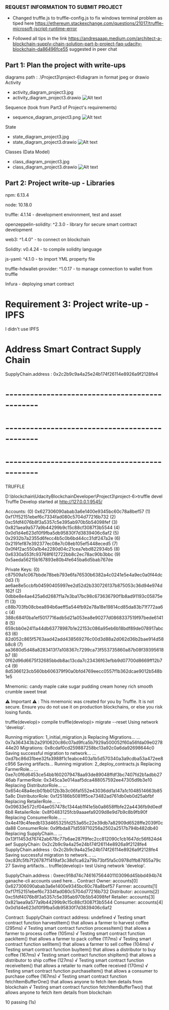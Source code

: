 ### REQUEST INFORMATION TO SUBMIT PROJECT ###
- Changed truffle.js to truffle-config.js to fix windows terminal problem
  as tiped here https://ethereum.stackexchange.com/questions/21017/truffle-microsoft-jscript-runtime-error

- Followed all tips in the link
  https://andresaaap.medium.com/architect-a-blockchain-supply-chain-solution-part-b-project-faq-udacity-blockchain-da86496fce55
  suggested in peer chat
  
## Part 1: Plan the project with write-ups ##
diagrams path : .\Project3\project-6\diagram in format jpeg or drawio
Activity
- activity_diagram_project3.jpg
- activity_diagram_project3.drawio
  ![Alt text](project-6/diagram/activity_diagram_project3.jpg)

Sequence (took from Part3 of Project's requirements)
- sequence_diagram_project3.png
 ![Alt text](project-6/diagram/sequence_diagram_project3.png)

State
- state_diagram_project3.jpg
- state_diagram_project3.drawio
 ![Alt text](project-6/diagram/state_diagram_project3.jpg)

Classes (Data Model)
- class_diagram_project3.jpg
- class_diagram_project3.drawio
 ![Alt text](project-6/diagram/class_diagram_project3.jpg)

## Part 2: Project write-up - Libraries ##
npm: 6.13.4

node: 10.18.0

truffle: 4.1.14 - development environment, test and asset

openzeppelin-solidity: ^2.3.0 - library for secure smart contract development

web3: ^1.4.0" - to connect on blockchain

Solidity: v0.4.24 - to compile solidity language

js-yaml: ^4.1.0 - to import YML property file

truffle-hdwallet-provider: ^1.0.17 - to manage connection to wallet from truffle

Infura - deploying smart contract

# Requirement 3: Project write-up - IPFS #
I didn't use IPFS

# Address Smart Contract Supply Chain #
SupplyChain.address : 0x2c2b9c9a4a25e24b174f26114e8926a9f2128fe4

# ---------------------------------------------- #
# ---------------------------------------------- #
# ---------------------------------------------- #

TRUFFLE 

D:\blockchain\UdacityBlockchainDeveloper\Project3\project-6>truffle devel
Truffle Develop started at http://127.0.0.1:9545/

Accounts:
(0) 0x627306090abab3a6e1400e9345bc60c78a8bef57
(1) 0xf17f52151ebef6c7334fad080c5704d77216b732
(2) 0xc5fdf4076b8f3a5357c5e395ab970b5b54098fef
(3) 0x821aea9a577a9b44299b9c15c88cf3087f3b5544
(4) 0x0d1d4e623d10f9fba5db95830f7d3839406c6af2
(5) 0x2932b7a2355d6fecc4b5c0b6bd44cc31df247a2e
(6) 0x2191ef87e392377ec08e7c08eb105ef5448eced5
(7) 0x0f4f2ac550a1b4e2280d04c21cea7ebd822934b5
(8) 0x6330a553fc93768f612722bb8c2ec78ac90b3bbc
(9) 0x5aeda56215b167893e80b4fe645ba6d5bab767de

Private Keys:
(0) c87509a1c067bbde78beb793e6fa76530b6382a4c0241e5e4a9ec0a0f44dc0d3
(1) ae6ae8e5ccbfb04590405997ee2d52d2b330726137b875053c36d94e974d162f
(2) 0dbbe8e4ae425a6d2687f1a7e3ba17bc98c673636790f1b8ad91193c05875ef1
(3) c88b703fb08cbea894b6aeff5a544fb92e78a18e19814cd85da83b71f772aa6c
(4) 388c684f0ba1ef5017716adb5d21a053ea8e90277d0868337519f97bede61418
(5) 659cbb0e2411a44db63778987b1e22153c086a95eb6b18bdf89de078917abc63
(6) 82d052c865f5763aad42add438569276c00d3d88a2d062d36b2bae914d58b8c8
(7) aa3680d5d48a8283413f7a108367c7299ca73f553735860a87b08f39395618b7
(8) 0f62d96d6675f32685bbdb8ac13cda7c23436f63efbb9d07700d8669ff12b7c4
(9) 8d5366123cb560bb606379f90a0bfd4769eecc0557f1b362dcae9012b548b1e5

Mnemonic: candy maple cake sugar pudding cream honey rich smooth crumble sweet treat

⚠️  Important ⚠️  : This mnemonic was created for you by Truffle. It is not secure.
Ensure you do not use it on production blockchains, or else you risk losing funds.

truffle(develop)> compile
truffle(develop)> migrate --reset
Using network 'develop'.

Running migration: 1_initial_migration.js
  Replacing Migrations...
  ... 0x7a364343b2a2910620c86c07ad9fca5b7929a500052f60a56fda09e027844e20
  Migrations: 0x8cdaf0cd259887258bc13a92c0a6da92698644c0
Saving successful migration to network...
  ... 0xd7bc86d31bee32fa3988f1c1eabce403a1b5d570340a3a9cdba53a472ee8c956
Saving artifacts...
Running migration: 2_deploy_contracts.js
  Replacing FarmerRole...
  ... 0xe7c0f6d6453ce54bb1602079478aa93de89048ffdf3bc7407fd2b1adbb2746ab
  FarmerRole: 0x345ca3e014aaf5dca488057592ee47305d9b3e10
  Replacing DistributorRole...
  ... 0x654c48a4ecb01bb012b3b3c06fa1552e43036dd1a147a1c1048514663b855a8c
  DistributorRole: 0xf25186b5081ff5ce73482ad761db0eb0d25abfbf
  Replacing RetailerRole...
  ... 0x09633e572cf04ae057478c1344ab1f41e5b0a8658ffbfe22a4436fb9d0edf6b8
  RetailerRole: 0x8f0483125fcb9aaaefa9209d8e9d7b9c8b9fb90f
  Replacing ConsumerRole...
  ... 0x4e419c4feedb133d465325fd253a65c22e39db7a82909d6528ffe2039f0cda88
  ConsumerRole: 0x9fbda871d559710256a2502a2517b794b482db40
  Replacing SupplyChain...
  ... 0x13f11453d76742ab678c77b6ae287f9fec2cc812090c1cb1647dc56f824d4aef
  SupplyChain: 0x2c2b9c9a4a25e24b174f26114e8926a9f2128fe4
SupplyChain.address : 0x2c2b9c9a4a25e24b174f26114e8926a9f2128fe4
Saving successful migration to network...
  ... 0xc83fc5fb7f26787f1419af3c38d1ca62a79b73bf5fa5c0978d1fb87855a79c27
Saving artifacts...
truffle(develop)> test
Using network 'develop'.

SupplyChain.address : 0xeec918d74c746167564401103096d45bbd494b74
ganache-cli accounts used here...
Contract Owner: accounts[0]  0x627306090abab3a6e1400e9345bc60c78a8bef57
Farmer: accounts[1]  0xf17f52151ebef6c7334fad080c5704d77216b732
Distributor: accounts[2]  0xc5fdf4076b8f3a5357c5e395ab970b5b54098fef
Retailer: accounts[3]  0x821aea9a577a9b44299b9c15c88cf3087f3b5544
Consumer: accounts[4]  0x0d1d4e623d10f9fba5db95830f7d3839406c6af2


  Contract: SupplyChain
contract  address: undefined
    √ Testing smart contract function harvestItem() that allows a farmer to harvest coffee (295ms)
    √ Testing smart contract function processItem() that allows a farmer to process coffee (105ms)
    √ Testing smart contract function packItem() that allows a farmer to pack coffee (117ms)
    √ Testing smart contract function sellItem() that allows a farmer to sell coffee (104ms)
    √ Testing smart contract function buyItem() that allows a distributor to buy coffee (167ms)
    √ Testing smart contract function shipItem() that allows a distributor to ship coffee (127ms)
    √ Testing smart contract function receiveItem() that allows a retailer to mark coffee received (170ms)
    √ Testing smart contract function purchaseItem() that allows a consumer to purchase coffee (167ms)
    √ Testing smart contract function fetchItemBufferOne() that allows anyone to fetch item details from blockchain
    √ Testing smart contract function fetchItemBufferTwo() that allows anyone to fetch item details from blockchain


  10 passing (1s)
